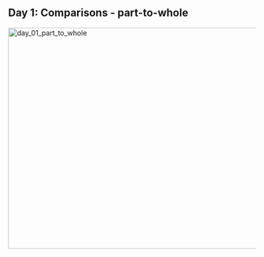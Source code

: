 


## Day 1: Comparisons - part-to-whole

<a data-flickr-embed="true" href="https://www.flickr.com/photos/200169402@N03/53624727183/in/dateposted-public/" title="day_01_part_to_whole"><img src="https://live.staticflickr.com/65535/53624727183_486f7af456_c.jpg" width="800" height="450" alt="day_01_part_to_whole"/></a>
